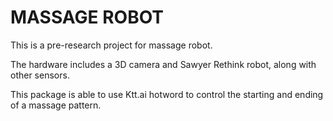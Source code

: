 # MASSAGE ROBOT
This is a pre-research project for massage robot.

The hardware includes a 3D camera and Sawyer Rethink robot, along with other sensors. 

This package is able to use Ktt.ai hotword to control the starting and ending of a massage pattern. 


